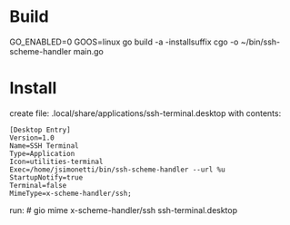 
# Build
GO_ENABLED=0 GOOS=linux go build -a -installsuffix cgo -o ~/bin/ssh-scheme-handler main.go

# Install

create file: .local/share/applications/ssh-terminal.desktop
with contents:
```
[Desktop Entry]
Version=1.0
Name=SSH Terminal
Type=Application
Icon=utilities-terminal
Exec=/home/jsimonetti/bin/ssh-scheme-handler --url %u
StartupNotify=true
Terminal=false
MimeType=x-scheme-handler/ssh;
```

run: # gio mime x-scheme-handler/ssh ssh-terminal.desktop
